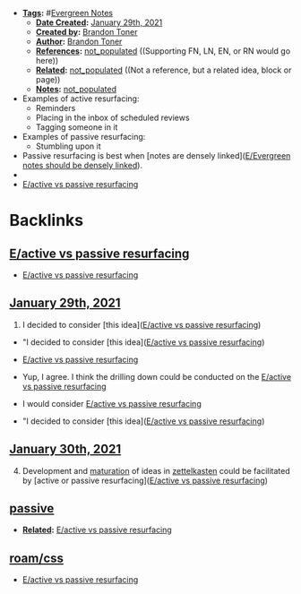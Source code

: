 - **[Tags](<../Tags.md>):** #[Evergreen Notes](<../Evergreen Notes.md>)
    - **[Date Created](<../Date Created.md>):** [January 29th, 2021](<../January 29th, 2021.md>)
    - **[Created by](<../Created by.md>):** [Brandon Toner](<../Brandon Toner.md>)
    - **[Author](<../Author.md>):** [Brandon Toner](<../Brandon Toner.md>)
    - **[References](<../References.md>):** [not_populated](<../not_populated.md>) ((Supporting FN, LN, EN, or RN would go here))
    - **[Related](<../Related.md>):** [not_populated](<../not_populated.md>) ((Not a reference, but a related idea, block or page))
    - **[Notes](<../Notes.md>):** [not_populated](<../not_populated.md>)
- Examples of active resurfacing:
    - Reminders
    - Placing in the inbox of scheduled reviews
    - Tagging someone in it
- Examples of passive resurfacing:
    - Stumbling upon it
- Passive resurfacing is best when [notes are densely linked]([E/Evergreen notes should be densely linked](<../E/Evergreen notes should be densely linked.md>)).
- 
- [E/active vs passive resurfacing](<../E/active vs passive resurfacing.md>)

# Backlinks
## [E/active vs passive resurfacing](<E/active vs passive resurfacing.md>)
- [E/active vs passive resurfacing](<../E/active vs passive resurfacing.md>)

## [January 29th, 2021](<January 29th, 2021.md>)
1. I decided to consider [this idea]([E/active vs passive resurfacing](<../E/active vs passive resurfacing.md>))

- "I decided to consider [this idea]([E/active vs passive resurfacing](<../E/active vs passive resurfacing.md>))

- [E/active vs passive resurfacing](<../E/active vs passive resurfacing.md>)

- Yup, I agree. I think the drilling down could be conducted on the [E/active vs passive resurfacing](<../E/active vs passive resurfacing.md>)

- I would consider [E/active vs passive resurfacing](<../E/active vs passive resurfacing.md>)

- "I decided to consider [this idea]([E/active vs passive resurfacing](<../E/active vs passive resurfacing.md>))

## [January 30th, 2021](<January 30th, 2021.md>)
4. Development and [maturation](<../maturation.md>) of ideas in [zettelkasten](<../zettelkasten.md>) could be facilitated by [active or passive resurfacing]([E/active vs passive resurfacing](<../E/active vs passive resurfacing.md>))

## [passive](<passive.md>)
- **[Related](<../Related.md>):** [E/active vs passive resurfacing](<../E/active vs passive resurfacing.md>)

## [roam/css](<roam/css.md>)
- [E/active vs passive resurfacing](<../E/active vs passive resurfacing.md>)

